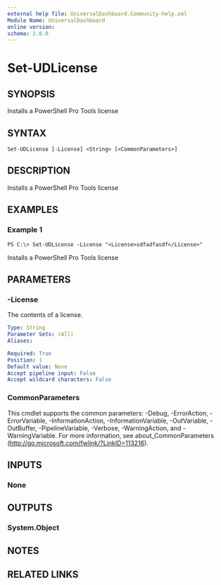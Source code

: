 ```yaml
---
external help file: UniversalDashboard.Community-help.xml
Module Name: UniversalDashboard
online version: 
schema: 2.0.0
---
```


# Set-UDLicense

## SYNOPSIS
Installs a PowerShell Pro Tools license

## SYNTAX

```
Set-UDLicense [-License] <String> [<CommonParameters>]
```

## DESCRIPTION
Installs a PowerShell Pro Tools license

## EXAMPLES

### Example 1
```
PS C:\> Set-UDLicense -License "<License>sdfadfasdf</License>"
```

Installs a PowerShell Pro Tools license

## PARAMETERS

### -License
The contents of a license.

```yaml
Type: String
Parameter Sets: (All)
Aliases: 

Required: True
Position: 1
Default value: None
Accept pipeline input: False
Accept wildcard characters: False
```

### CommonParameters
This cmdlet supports the common parameters: -Debug, -ErrorAction, -ErrorVariable, -InformationAction, -InformationVariable, -OutVariable, -OutBuffer, -PipelineVariable, -Verbose, -WarningAction, and -WarningVariable. For more information, see about_CommonParameters (http://go.microsoft.com/fwlink/?LinkID=113216).

## INPUTS

### None

## OUTPUTS

### System.Object

## NOTES

## RELATED LINKS

